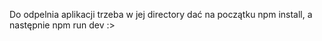Do odpelnia aplikacji trzeba w jej directory dać na początku npm install, a następnie npm run dev :>
